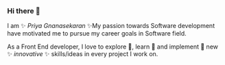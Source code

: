 ### Hi there 👋

I am ✨ _Priya Gnanasekaran_ ✨My passion towards Software development have motivated me to pursue my career goals in Software field. 

As a Front End developer, I love to explore 🔭, learn 🌱 and implement 👯 new ✨ _innovative_ ✨ skills/ideas in every project I work on.
  

<!--
**PriNat52/PriNat52** is a ✨ _special_ ✨ repository because its `README.md` (this file) appears on your GitHub profile.

Here are some ideas to get you started:

- 🔭 I’m currently working on ...
- 🌱 I’m currently learning ...
- 👯 I’m looking to collaborate on ...
- 🤔 I’m looking for help with ...
- 💬 Ask me about ...
- 📫 How to reach me: ...
- 😄 Pronouns: ...
- ⚡ Fun fact: ...
-->
